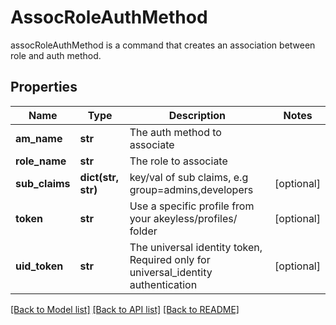 # AssocRoleAuthMethod

assocRoleAuthMethod is a command that creates an association between role and auth method.
## Properties
Name | Type | Description | Notes
------------ | ------------- | ------------- | -------------
**am_name** | **str** | The auth method to associate | 
**role_name** | **str** | The role to associate | 
**sub_claims** | **dict(str, str)** | key/val of sub claims, e.g group&#x3D;admins,developers | [optional] 
**token** | **str** | Use a specific profile from your akeyless/profiles/ folder | [optional] 
**uid_token** | **str** | The universal identity token, Required only for universal_identity authentication | [optional] 

[[Back to Model list]](../README.md#documentation-for-models) [[Back to API list]](../README.md#documentation-for-api-endpoints) [[Back to README]](../README.md)


